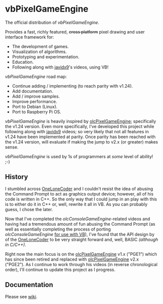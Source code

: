 # vbPixelGameEngine

The official distribution of *vbPixelGameEngine*.

Provides a fast, richly featured, ~~cross platform~~ pixel drawing and user interface framework for:

- The development of games.
- Visualization of algorithms.
- Prototyping and experimentation.
- Education.
- Following along with [javidx9](https://www.youtube.com/@javidx9)'s videos, using VB!

*vbPixelGameEngine* road map:

- Continue adding / implementing (to reach parity with v1.24).
- Add documentation.
- Add / improve samples.
- Improve performance.
- Port to Debian (Linux).
- Port to Raspberry Pi OS.

*vbPixelGameEngine* is heavily inspired by [olcPixelGameEngine](https://github.com/OneLoneCoder/olcPixelGameEngine); specifically the v1.24 version. Even more specifically, I've developed this project while following along with [javidx9](https://www.youtube.com/@javidx9) videos; so very likely that not all features in v1.24 have been implemented at parity. Once parity has been reached with the v1.24 version, will evaluate if making the jump to v2.x (or greater) makes sense.

*vbPixelGameEngine* is used by 1s of programmers at *some* level of ability! ;-)

## History

I stumbled across [OneLoneCoder](https://github.com/OneLoneCoder) and I couldn't resist the idea of abusing the Command Prompt to act as graphics output device; however, all of his code is written in C++. So the only way that I could jump in an play with this is to either do it in C++ or, well, rewrite it all in VB. As you can probably guess, I chose the later.

Now that I've completed the *olcConsoleGameEngine*-related videos and having had a tremendous amount of fun abusing the Command Prompt (as well as essentially completing the process of porting *olcConsoleGameEngine* [for use with VB](https://github.com/DualBrain/vbConsoleGameEngine)), I've found that the API design by of the [OneLoneCoder](https://github.com/OneLoneCoder) to be very straight forward and, well, BASIC *(although in C/C++)*.

Right now the main focus is on the [olcPixelGameEngine](https://github.com/OneLoneCoder/olcPixelGameEngine) v1.x ("PGE1") which has since been retired and replaced with [olcPixelGameEngine](https://github.com/OneLoneCoder/olcPixelGameEngine) v2.x ("PGE2"). As I continue to work through his videos (in reverse chronological order), I'll continue to update this project as I progress.

## Documentation

Please see [wiki](https://github.com/DualBrain/vbPixelGameEngine/wiki).
